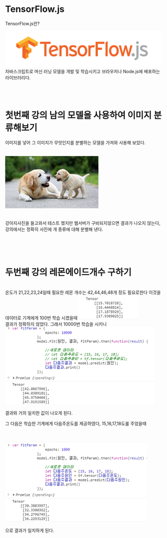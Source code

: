 # TensorFlow.js 

TensorFlow.js란? 

<img src="https://github.com/yeonghoon123/Study-tensorflow.js/blob/main/gitimages/tensorflowLogo.png">
자바스크립트로 머신 러닝 모델을 개발 및 학습시키고 브라우저나 Node.js에 배포하는 라이브러리다.

<br>
<br>
<br>
<br>

# 첫번째 강의 남의 모델을 사용하여 이미지 분류해보기

이미지를 넣어 그 이미지가 무엇인지를 분별하는 모델을 가져와 사용해 보았다. 
<br>
<br>
<br>
<img src="https://github.com/yeonghoon123/Study-tensorflow.js/blob/main/gitimages/dog.jpg">
<br>
<br>
<br>
강아지사진을 들고와서 테스트 했지만 웹서버가 구비되지않으면 결과가 나오지 않는다, 강의에서는 정확히 사진에 개 종류에 대해 분별해 낸다.
<br>
<br>
<br>
<br>
<br>


# 두번째 강의 레몬에이드개수 구하기 

<br>
온도가 21,22,23,24일때 
필요한 레몬 개수는 42,44,46,48개 정도 필요로한다 이것을 데이터로 기계에게 100번 학습 시켰을때

<img src="https://github.com/yeonghoon123/Study-tensorflow.js/blob/main/gitimages/first100play.PNG">

<br>
결과가 정확하지 않았다. 그래서 10000번 학습을 시키니

<img src="https://github.com/yeonghoon123/Study-tensorflow.js/blob/main/gitimages/10000play.PNG">

결과와 거의 일치한 값이 나오게 된다.

그 다음은 학습한 기계에게 다음주온도를 제공하였다,
15,16,17,18도룰 주었을때 

<br>
<br>

<img src="https://github.com/yeonghoon123/Study-tensorflow.js/blob/main/gitimages/endLearnandPlay.PNG">

으로 결과가 일치하게 된다.

